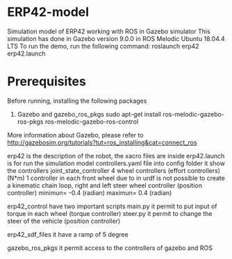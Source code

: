 # ERP42-model
Simulation model of ERP42 working with ROS in Gazebo simulator
This simulation has done in Gazebo version 9.0.0 in ROS Melodic Ubuntu 18.04.4 LTS
To run the demo, run the following command: roslaunch erp42 erp42.launch

# Prerequisites
Before running, installing the following packages

1. Gazebo and gazebo_ros_pkgs 
sudo apt-get install ros-melodic-gazebo-ros-pkgs ros-melodic-gazebo-ros-control

More information about Gazebo,  please refer to http://gazebosim.org/tutorials?tut=ros_installing&cat=connect_ros

erp42 is the description of the robot, the xacro files are inside
erp42.launch is for run the simulation model 
controllers.yaml file into config folder it show the controllers
	joint_state_controller
	4 wheel controllers (effort controllers) (N*m)
	1 controller in each front wheel due to in urdf is not possible to create a kinematic chain loop, right and left 	steer wheel controller (position controller) minimun= -0.4 (radian) maximun= 0.4 (radian)
 
erp42_control 
have two important scripts 
main.py it permit to put input of torque in each wheel (torque controller)
steer.py it permit to change the steer of the vehicle  (position controller)

erp42_sdf_files
it have a ramp of 5 degree

gazebo_ros_pkgs
it permit access to the controllers of gazebo and ROS
